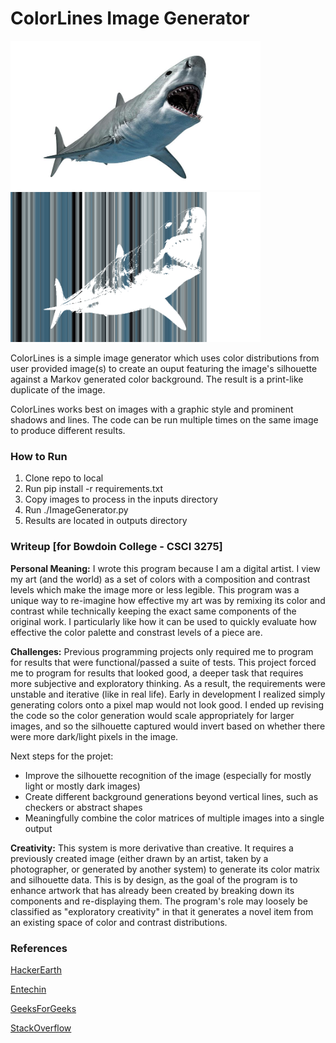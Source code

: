 # ColorLines Image Generator

<div style="display: inline-block">
  <img src="examples/1_example_input.jpg" alt="drawing" width="400"/>
  <img src="examples/1_example_output_2.jpg" alt="drawing" width="400"/>
</div>


ColorLines is a simple image generator which uses color distributions from user provided image(s) to create an ouput featuring the image's silhouette against a Markov generated color background. The result is a print-like duplicate of the image.

ColorLines works best on images with a graphic style and prominent shadows and lines. The code can be run multiple times on the same image to produce different results. 
   
### How to Run
  1. Clone repo to local
  1. Run pip install -r requirements.txt
  1. Copy images to process in the inputs directory
  2. Run ./ImageGenerator.py
  3. Results are located in outputs directory

### Writeup [for Bowdoin College - CSCI 3275]

**Personal Meaning:** I wrote this program because I am a digital artist. I view my art (and the world) as a set of colors with a composition and contrast levels which make the image more or less legible. This program was a unique way to re-imagine how effective my art was by remixing its color and contrast while technically keeping the exact same components of the original work. I particularly like how it can be used to quickly evaluate how effective the color palette and constrast levels of a piece are.   

**Challenges:** Previous programming projects only required me to program for results that were functional/passed a suite of tests. This project forced me to program for results that looked good, a deeper task that requires more subjective and exploratory thinking. As a result, the requirements were unstable and iterative (like in real life). Early in development I realized simply generating colors onto a pixel map would not look good. I ended up revising the code so the color generation would scale appropriately for larger images, and so the silhouette captured would invert based on whether there were more dark/light pixels in the image. 


Next steps for the projet:
- Improve the silhouette recognition of the image (especially for mostly light or mostly dark images)
- Create different background generations beyond vertical lines, such as checkers or abstract shapes
- Meaningfully combine the color matrices of multiple images into a single output
        
**Creativity:** This system is more derivative than creative. It requires a previously created image (either drawn by an artist, taken by a photographer, or generated by another system) to generate its color matrix and silhouette data. This is by design, as the goal of the program is to enhance artwork that has already been created by breaking down its components and re-displaying them. The program's role may loosely be classified as "exploratory creativity" in that it generates a novel item from an existing space of color and contrast distributions.  
    

### References

[HackerEarth](https://www.hackerearth.com/practice/notes/extracting-pixel-values-of-an-image-in-python/)

[Entechin](https://www.entechin.com/how-to-convert-an-image-to-black-and-white-in-python/)

[GeeksForGeeks](https://www.geeksforgeeks.org/how-to-manipulate-the-pixel-values-of-an-image-using-python/)

[StackOverflow](https://stackoverflow.com/questions/236692/how-do-i-convert-any-image-to-a-4-color-paletted-image-using-the-python-imaging-l)
